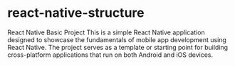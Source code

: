 # react-native-structure
React Native Basic Project This is a simple React Native application designed to showcase the fundamentals of mobile app development using React Native. The project serves as a template or starting point for building cross-platform applications that run on both Android and iOS devices.
